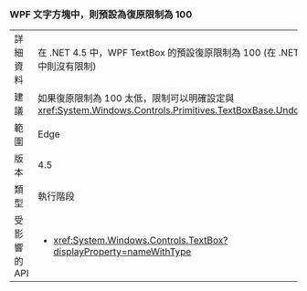 ### <a name="wpf-textbox-defaults-to-undo-limit-of-100"></a>WPF 文字方塊中，則預設為復原限制為 100

|   |   |
|---|---|
|詳細資料|在 .NET 4.5 中，WPF TextBox 的預設復原限制為 100 (在 .NET 4.0 中則沒有限制)|
|建議|如果復原限制為 100 太低，限制可以明確設定與 <xref:System.Windows.Controls.Primitives.TextBoxBase.UndoLimit>|
|範圍|Edge|
|版本|4.5|
|類型|執行階段|
|受影響的 API|<ul><li><xref:System.Windows.Controls.TextBox?displayProperty=nameWithType></li></ul>|


